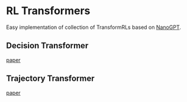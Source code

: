 # RL Transformers
Easy implementation of collection of TransformRLs based on [NanoGPT](https://github.com/karpathy/nanoGPT).

## Decision Transformer
[paper](https://arxiv.org/abs/2106.01345)

## Trajectory Transformer
[paper](https://arxiv.org/abs/2106.02039)